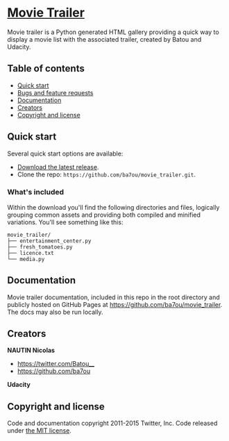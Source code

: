 # [Movie Trailer](https://github.com/ba7ou/movie_trailer)

Movie trailer is a Python generated HTML gallery providing a quick way to display a movie list with the associated trailer, created by Batou and Udacity.

## Table of contents

- [Quick start](#quick-start)
- [Bugs and feature requests](#bugs-and-feature-requests)
- [Documentation](#documentation)
- [Creators](#creators)
- [Copyright and license](#copyright-and-license)

## Quick start

Several quick start options are available:

- [Download the latest release](https://github.com/ba7ou/movie_trailer/archive/master.zip).
- Clone the repo: `https://github.com/ba7ou/movie_trailer.git`.

### What's included

Within the download you'll find the following directories and files, logically grouping common assets and providing both compiled and minified variations. You'll see something like this:

```
movie_trailer/
├── entertainment_center.py
├── fresh_tomatoes.py
├── licence.txt
└── media.py

```


## Documentation

Movie trailer documentation, included in this repo in the root directory and publicly hosted on GitHub Pages at <https://github.com/ba7ou/movie_trailer>. The docs may also be run locally.


## Creators

**NAUTIN Nicolas**

- <https://twitter.com/Batou__>
- <https://github.com/ba7ou>

**Udacity**


## Copyright and license

Code and documentation copyright 2011-2015 Twitter, Inc. Code released under [the MIT license](https://github.com/ba7ou/movie_trailer/blob/master/license.txt).
